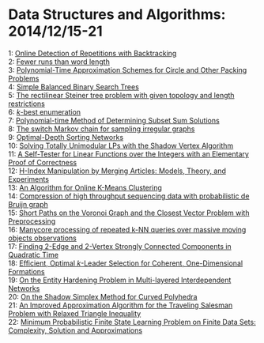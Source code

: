 # Data Structures and Algorithms: 2014/12/15-21  
1: [Online Detection of Repetitions with Backtracking](https://doi.org/10.48550/arXiv.1412.4471)  
2: [Fewer runs than word length](https://doi.org/10.48550/arXiv.1412.4646)  
3: [Polynomial-Time Approximation Schemes for Circle and Other Packing  Problems](https://doi.org/10.48550/arXiv.1412.4709)  
4: [Simple Balanced Binary Search Trees](https://doi.org/10.48550/arXiv.1412.4882)  
5: [The rectilinear Steiner tree problem with given topology and length  restrictions](https://doi.org/10.48550/arXiv.1412.5010)  
6: [$k$-best enumeration](https://doi.org/10.48550/arXiv.1412.5075)  
7: [Polynomial-time Method of Determining Subset Sum Solutions](https://doi.org/10.48550/arXiv.1412.5149)  
8: [The switch Markov chain for sampling irregular graphs](https://doi.org/10.48550/arXiv.1412.5249)  
9: [Optimal-Depth Sorting Networks](https://doi.org/10.48550/arXiv.1412.5302)  
10: [Solving Totally Unimodular LPs with the Shadow Vertex Algorithm](https://doi.org/10.48550/arXiv.1412.5381)  
11: [A Self-Tester for Linear Functions over the Integers with an Elementary  Proof of Correctness](https://doi.org/10.48550/arXiv.1412.5484)  
12: [H-Index Manipulation by Merging Articles: Models, Theory, and  Experiments](https://doi.org/10.48550/arXiv.1412.5498)  
13: [An Algorithm for Online K-Means Clustering](https://doi.org/10.48550/arXiv.1412.5721)  
14: [Compression of high throughput sequencing data with probabilistic de  Bruijn graph](https://doi.org/10.48550/arXiv.1412.5932)  
15: [Short Paths on the Voronoi Graph and the Closest Vector Problem with  Preprocessing](https://doi.org/10.48550/arXiv.1412.6168)  
16: [Manycore processing of repeated k-NN queries over massive moving objects  observations](https://doi.org/10.48550/arXiv.1412.6170)  
17: [Finding 2-Edge and 2-Vertex Strongly Connected Components in Quadratic  Time](https://doi.org/10.48550/arXiv.1412.6466)  
18: [Efficient, Optimal $k$-Leader Selection for Coherent, One-Dimensional  Formations](https://doi.org/10.48550/arXiv.1412.6595)  
19: [On the Entity Hardening Problem in Multi-layered Interdependent Networks](https://doi.org/10.48550/arXiv.1412.6686)  
20: [On the Shadow Simplex Method for Curved Polyhedra](https://doi.org/10.48550/arXiv.1412.6705)  
21: [An Improved Approximation Algorithm for the Traveling Salesman Problem  with Relaxed Triangle Inequality](https://doi.org/10.48550/arXiv.1412.6755)  
22: [Minimum Probabilistic Finite State Learning Problem on Finite Data Sets:  Complexity, Solution and Approximations](https://doi.org/10.48550/arXiv.1501.01300)  